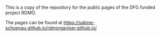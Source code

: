 This is a copy of the repository for the public pages of the DFG funded project RDMO.

The pages can be found at https://sabine-schoenau.github.io/rdmorganiser.github.io/
